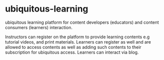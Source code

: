 # ubiquitous-learning
ubiquitous learning platform for content developers (educators) and content consumers (learners) interaction.

Instructors can register on the platform to provide learning contents e.g tutorial videos, and print materials.
Learners can register as well and are allowed to access contents as well as adding such contents to their subscription for ubiquitous access.
Learners can interact via blog.
